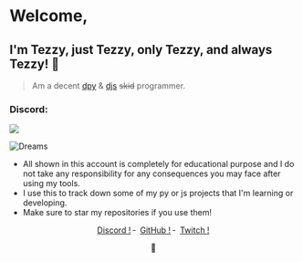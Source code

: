 # Welcome,
## I'm Tezzy, just Tezzy, only Tezzy, and always Tezzy! 📸
> Am a decent [dpy](https://discordpy.readthedocs.io/en/stable/) & [djs](https://discord.js.org/#/) ~~skid~~ programmer.
### Discord:

<img src ="https://discord.c99.nl/widget/theme-2/721568162084290680.png">

![Dreams](https://discordapp.com/api/guilds/706982912284950591/widget.png?style=banner2)

- All shown in this account is completely for educational purpose and I do not take any responsibility for any consequences you may face after using my tools.
- I use this to track down some of my py or js projects that I'm learning or developing.
- Make sure to star my repositories if you use them!

<p align="center">
<a href="https://discord.com/channels/@me/721568162084290680">Discord !</a>
    ╴
        <a href="https://github.com/DaddyTezzy">GitHub !</a>
    ╴
        <a href="https://twitch.tv/daddy_tezzy">Twitch !</a>
</p>
<p align="center">
 🥤
